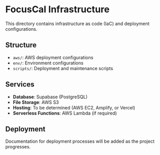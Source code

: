 
# FocusCal Infrastructure

This directory contains infrastructure as code (IaC) and deployment configurations.

## Structure

- `aws/`: AWS deployment configurations
- `env/`: Environment configurations
- `scripts/`: Deployment and maintenance scripts

## Services

- **Database**: Supabase (PostgreSQL)
- **File Storage**: AWS S3
- **Hosting**: To be determined (AWS EC2, Amplify, or Vercel)
- **Serverless Functions**: AWS Lambda (if required)

## Deployment

Documentation for deployment processes will be added as the project progresses.
